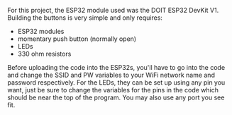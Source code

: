 For this project, the ESP32 module used was the DOIT ESP32 DevKit V1. Building the buttons is very simple and only requires:
  - ESP32 modules
  - momentary push button (normally open)
  - LEDs
  - 330 ohm resistors

Before uploading the code into the ESP32s, you'll have to go into the code and change the SSID and PW variables to your WiFi network name and password respectively. For the LEDs, they can be set up using any pin you want, just be sure to change the variables for the pins in the code which should be near the top of the program. You may also use any port you see fit. 
